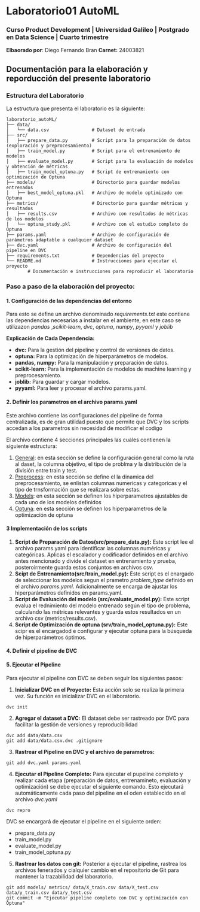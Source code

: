# Laboratorio01 AutoML 
### Curso Product Development | Universidad Galileo | Postgrado en Data Science | Cuarto trimestre
**Elbaorado por**: Diego Fernando Bran  **Carnet:** 24003821

## Documentación para la elaboración y reporducción del presente laboratorio

### Estructura del Laboratorio
La estructura que presenta el laboratorio es la siguiente:
```
laboratorio_autoML/
├── data/
│   └── data.csv                # Dataset de entrada
├── src/
│   ├── prepare_data.py         # Script para la preparación de datos (exploración y preprocesamiento)
│   ├── train_model.py          # Script para el entrenamiento de modelos
│   ├── evaluate_model.py       # Script para la evaluación de modelos y obtención de métricas
│   ├── train_model_optuna.py   # Script de entrenamiento con optimización de Optuna
├── models/                     # Directorio para guardar modelos entrenados
│   ├── best_model_optuna.pkl   # Archivo de modelo optimizado con Optuna
├── metrics/                    # Directorio para guardar métricas y resultados
│   ├── results.csv             # Archivo con resultados de métricas de los modelos
│   └── optuna_study.pkl        # Archivo con el estudio completo de Optuna
├── params.yaml                 # Archivo de configuración de parámetros adaptable a cualquier dataset
├── dvc.yaml                    # Archivo de configuración del pipeline en DVC
├── requirements.txt            # Dependencias del proyecto
└── README.md                   # Instrucciones para ejecutar el proyecto
        # Documentación e instrucciones para reproducir el laboratorio
```

### Paso a paso de la elaboración del proyecto: 
#### 1. Configuración de las dependencias del entorno 
Para esto se define un archivo denominado *requirements.txt* este contiene las dependencias necesarias a instalar en el ambiente, en este caso se utilizazon *pandas* ,*scikit-learn*, *dvc*, *optuna*, *numpy*, *pyyaml* y *joblib*

**Explicación de Cada Dependencia:**
- **dvc:** Para la gestión del pipeline y control de versiones de datos.
- **optuna:** Para la optimización de hiperparámetros de modelos.
- **pandas, numpy:** Para la manipulación y preparación de datos.
- **scikit-learn:** Para la implementación de modelos de machine learning y preprocesamiento.
- **joblib:** Para guardar y cargar modelos.
- **pyyaml:** Para leer y procesar el archivo params.yaml.

#### 2. Definir los parametros en el archivo params.yaml
Este archivo contiene las configuraciones del pipeline de forma centralizada, es de gran utilidad puesto que permite que DVC y los scripts accedan a los parametros sin necesidad de modificar el codigo

El archivo contiene 4 secciones principales las cuales contienen la siguiente estructura: 
1. <u>General</u>: en esta sección se define la configuración general como la ruta al daset, la columna objetivo, el tipo de problma y la distribución de la división entre train y test. 
2. <u>Preprocess</u>: en esta sección se define el la dinamica del preprocesamiento, se enlistan columnas numericas y categoricas y el tipo de trnsformación que se realizara sobre estas.
3. <u>Models</u>: en esta sección se definen los hiperparametros ajustables de cada uno de los modelos definidos
4. <u>Optuna</u>: en esta sección se definen los hiperparametros de la optimización de optuna

#### 3 Implementación de los scripts 

1. **Script de Preparación de Datos(src/prepare_data.py):** Este script lee el archivo params.yaml para identificar las columnas numéricas y categóricas. Aplicas el escalador y codificador definidos en el archivo antes mencionado y divide el dataset en entrenamiento y prueba, posteroirmente guarda estos conjuntos en archivos csv.
2. **Scipt de Entrenamiento(src/train_model.py):** Este script es el enargado de seleccionar los modelos segun el prametro *problem_type* definido en el archivo *params.yaml*. Adicionalmente se encarga de ajustar los hiperparámetros definidos en params.yaml. 
3. **Script de Evaluación del modelo (src/evaluate_model.py):** Este script evalua el rednimiento del modelo entrenado según el tipo de problema, calculando las métricas relevantes y guarda estos resultados en un archivo csv (metrics/results.csv).
4. **Script de Optimización de optuna (srv/train_model_optuna.py):** Este scipr es el encargadod e configurar y ejecutar optuna para la búsqueda de hiperparámetros óptimos. 
#### 4. Definir el pipeline de DVC


#### 5. Ejecutar el Pipeline 
Para ejecutar el pipeline con DVC se deben seguir los siguientes pasos: 
1. **Inicializar DVC en el Proyecto:** Esta acción solo se realiza la primera vez. Su función es inicializar DVC en el laboratorio.
```
dvc init
```
2. **Agregar el dataset a DVC:** El dataset debe ser rastreado por DVC para facilitar la gestión de versiones y reproducibilidad 
```
dvc add data/data.csv
git add data/data.csv.dvc .gitignore
```
3. **Rastrear el Pipeline en DVC y el archivo de parametros:** 
```
git add dvc.yaml params.yaml
```
4. **Ejecutar el Pipeline Completo:** Para ejecutar el pupeline completo y realizar cada etapa (preparación de datos, entrenamineto, evaluación y optimización) se debe ejecutar el siguiente comando. Esto ejecutará automáticamente cada paso del pipeline en el oden establecido en el archivo *dvc.yaml*
```
dvc repro
```
DVC se encargará de ejecutar el pipeline en el siguiente orden:
- prepare_data.py 
- train_model.py 
- evaluate_model.py 
- train_model_optuna.py

5. **Rastrear los datos con git:** Posterior a ejecutar el pipeline, rastrea los archivos fenerados y cialquier cambio en el repositorio de Git para mantener la trazabilidad del laboratorio. 

```
git add models/ metrics/ data/X_train.csv data/X_test.csv data/y_train.csv data/y_test.csv
git commit -m "Ejecutar pipeline completo con DVC y optimización con Optuna"

```
